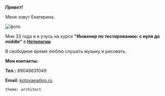 _**Привет!**_

Меня зовут Екатерина.

![фото](https://sun91-2.userapi.com/impf/c845218/v845218841/15ffb7/GJ_oIhlHLjg.jpg?size=719x960&quality=96&sign=2238b9410249ef427f11859004c3e9ff&type=album)

Мне 33 года и я учусь на курсе **"Инженер по тестированию: с нуля до middle"** в **[Нетологии](https://netology.ru/)**

В свободное время люблю слушать музыку и рисовать.

**Мои контакты:**

**Тел.:**  89048631049

**Email:** kotovaea@ro.ru

`theme: architect`
